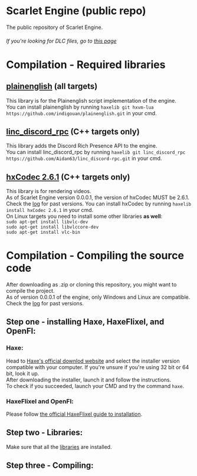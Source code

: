 # Scarlet Engine (public repo)

The public repository of Scarlet Engine.
###### If you're looking for DLC files, go to [this page](https://google.com)

# Compilation - Required libraries

## [plainenglish](https://github.com/indigouan/plainenglish) (all targets)
This library is for the Plainenglish script implementation of the engine.  
You can install plainenglish by running `haxelib git hxvm-lua https://github.com/indigouan/plainenglish.git` in your cmd.  

## [linc_discord_rpc](https://github.com/Aidan63/linc_discord-rpc) (C++ targets only)
This library adds the Discord Rich Presence API to the engine.  
You can install linc_discord_rpc by running `haxelib git linc_discord_rpc https://github.com/Aidan63/linc_discord-rpc.git` in your cmd.  

## [hxCodec 2.6.1](https://github.com/polybiusproxy/hxCodec) (C++ targets only)
This library is for rendering videos.  
As of Scarlet Engine version 0.0.0.1, the version of hxCodec MUST be 2.6.1. Check the [log](https://github.com/indigoUan/ScarletEngineData/blob/main/compilation-requirements-log.md) for past versions.
You can install hxCodec by running `haxelib install hxCodec 2.6.1` in your cmd.  
On Linux targets you need to install some other libraries **as well**:  
`sudo apt-get install libvlc-dev`  
`sudo apt-get install libvlccore-dev`  
`sudo apt-get install vlc-bin`  

# Compilation - Compiling the source code

After downloading as .zip or cloning this repository, you might want to compile the project.  
As of version 0.0.0.1 of the engine, only Windows and Linux are compatible. Check the [log](https://github.com/indigoUan/ScarletEngineData/blob/main/compilation-requirements-log.md) for past versions.  

## Step one - installing Haxe, HaxeFlixel, and OpenFl:
### Haxe:  
Head to [Haxe's official downlod website](https://haxe.org/download) and select the installer version compatible with your computer. If you're unsure if you're using 32 bit or 64 bit, look it up.  
After downloading the installer, launch it and follow the instructions.  
To check if you succeeded, launch your CMD and try the command `haxe`.  
### HaxeFlixel and OpenFl:
Please follow [the official HaxeFlixel guide to installation](https://haxeflixel.com/documentation/install-haxeflixel/).

## Step two - Libraries:
Make sure that all the [libraries](rule34.xxx) are installed.

## Step three - Compiling:
